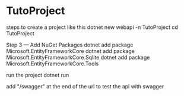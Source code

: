 ﻿# TutoProject
steps to create a project like this
dotnet new webapi -n TutoProject 
cd TutoProject 
 
 
Step 3 — Add NuGet Packages 
dotnet add package Microsoft.EntityFrameworkCore 
dotnet add package Microsoft.EntityFrameworkCore.Sqlite 
dotnet add package Microsoft.EntityFrameworkCore.Tools

run the project 
dotnet run

add "/swagger" at the end of the url to test the api with swagger
